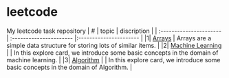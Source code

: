 # leetcode
My leetcode task repository
| # | topic  | discription | 
| :---------------------- | :----------------------  |:---------------------- |
|1| [Arrays](Arrays) | Arrays are a simple data structure for storing lots of similar items.  |
|2| [Machine Learning](Machine_Learning) |  | In this explore card, we introduce some basic concepts in the domain of machine learning. |
|3| [Algorithm](Algorithm) |  | In this explore card, we introduce some basic concepts in the domain of Algorithm. |
